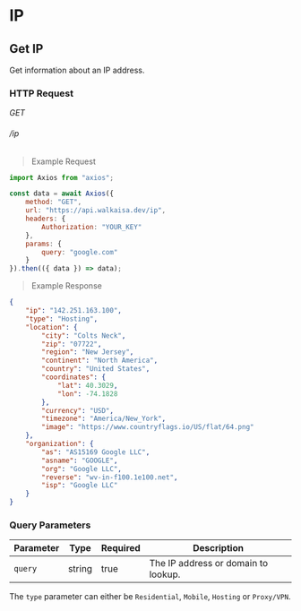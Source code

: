 # IP

## Get IP

Get information about an IP address.

### HTTP Request

<div class="api-endpoint">
	<div class="endpoint-data">
		<i class="label label-get">GET</i>
		<h6>/ip</h6>
	</div>
</div>

> Example Request

```javascript
import Axios from "axios";

const data = await Axios({
    method: "GET",
    url: "https://api.walkaisa.dev/ip",
    headers: {
        Authorization: "YOUR_KEY"
    },
    params: {
        query: "google.com"
    }
}).then(({ data }) => data);
```

> Example Response

```json
{
    "ip": "142.251.163.100",
    "type": "Hosting",
    "location": {
        "city": "Colts Neck",
        "zip": "07722",
        "region": "New Jersey",
        "continent": "North America",
        "country": "United States",
        "coordinates": {
            "lat": 40.3029,
            "lon": -74.1828
        },
        "currency": "USD",
        "timezone": "America/New_York",
        "image": "https://www.countryflags.io/US/flat/64.png"
    },
    "organization": {
        "as": "AS15169 Google LLC",
        "asname": "GOOGLE",
        "org": "Google LLC",
        "reverse": "wv-in-f100.1e100.net",
        "isp": "Google LLC"
    }
}
```

### Query Parameters

| Parameter | Type   | Required | Description                         |
| --------- | ------ | -------- | ----------------------------------- |
| `query`   | string | true     | The IP address or domain to lookup. |

<aside class="notice">
The <code>type</code> parameter can either be <code>Residential</code>, <code>Mobile</code>, <code>Hosting</code> or <code>Proxy/VPN</code>.
</aside>
